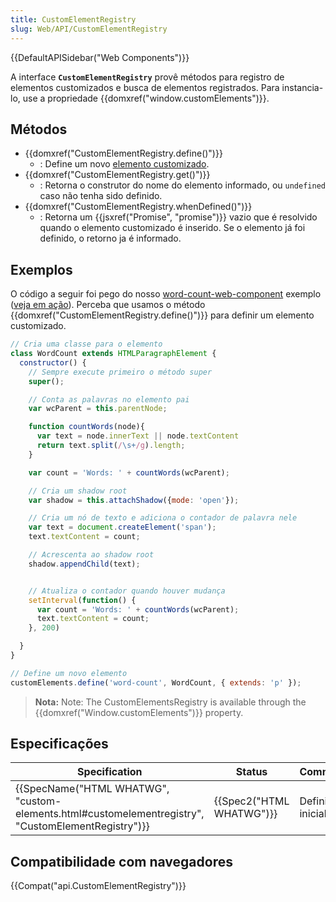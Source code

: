 ```yaml
---
title: CustomElementRegistry
slug: Web/API/CustomElementRegistry
---
```

{{DefaultAPISidebar("Web Components")}}

A interface **`CustomElementRegistry`** provê métodos para registro de elementos customizados e busca de elementos registrados. Para instancia-lo, use a propriedade {{domxref("window.customElements")}}.

## Métodos

- {{domxref("CustomElementRegistry.define()")}}
  - : Define um novo [elemento customizado](/pt-BR/docs/Web/Web_Components/Custom_Elements).
- {{domxref("CustomElementRegistry.get()")}}
  - : Retorna o construtor do nome do elemento informado, ou `undefined` caso não tenha sido definido.
- {{domxref("CustomElementRegistry.whenDefined()")}}
  - : Retorna um {{jsxref("Promise", "promise")}} vazio que é resolvido quando o elemento customizado é inserido. Se o elemento já foi definido, o retorno ja é informado.

## Exemplos

O código a seguir foi pego do nosso [word-count-web-component](https://github.com/mdn/web-components-examples/tree/master/word-count-web-component) exemplo ([veja em ação](https://mdn.github.io/web-components-examples/word-count-web-component/)). Perceba que usamos o método {{domxref("CustomElementRegistry.define()")}} para definir um elemento customizado.

```js
// Cria uma classe para o elemento
class WordCount extends HTMLParagraphElement {
  constructor() {
    // Sempre execute primeiro o método super
    super();

    // Conta as palavras no elemento pai
    var wcParent = this.parentNode;

    function countWords(node){
      var text = node.innerText || node.textContent
      return text.split(/\s+/g).length;
    }

    var count = 'Words: ' + countWords(wcParent);

    // Cria um shadow root
    var shadow = this.attachShadow({mode: 'open'});

    // Cria um nó de texto e adiciona o contador de palavra nele
    var text = document.createElement('span');
    text.textContent = count;

    // Acrescenta ao shadow root
    shadow.appendChild(text);


    // Atualiza o contador quando houver mudança
    setInterval(function() {
      var count = 'Words: ' + countWords(wcParent);
      text.textContent = count;
    }, 200)

  }
}

// Define um novo elemento
customElements.define('word-count', WordCount, { extends: 'p' });
```

> **Nota:** Note: The CustomElementsRegistry is available through the {{domxref("Window.customElements")}} property.

## Especificações

| Specification                                                                                                                        | Status                           | Comment           |
| ------------------------------------------------------------------------------------------------------------------------------------ | -------------------------------- | ----------------- |
| {{SpecName("HTML WHATWG", "custom-elements.html#customelementregistry", "CustomElementRegistry")}} | {{Spec2("HTML WHATWG")}} | Definição inicial |

## Compatibilidade com navegadores

{{Compat("api.CustomElementRegistry")}}
